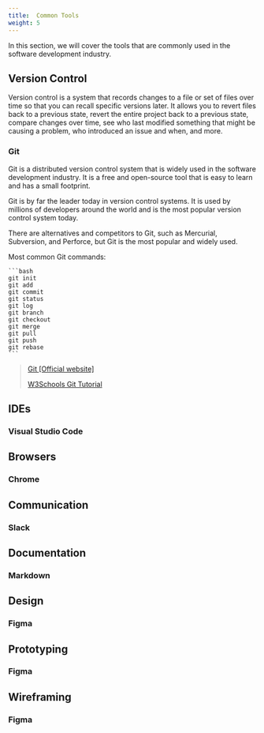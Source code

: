 ```yaml
---
title:  Common Tools
weight: 5
---
```


In this section, we will cover the tools that are commonly used in the software development industry.

## Version Control

Version control is a system that records changes to a file or set of files over time so that you can recall specific versions later. It allows you to revert files back to a previous state, revert the entire project back to a previous state, compare changes over time, see who last modified something that might be causing a problem, who introduced an issue and when, and more.

### Git

Git is a distributed version control system that is widely used in the software development industry. It is a free and open-source tool that is easy to learn and has a small footprint.

Git is by far the leader today in version control systems. It is used by millions of developers around the world and is the most popular version control system today.

There are alternatives and competitors to Git, such as Mercurial, Subversion, and Perforce, but Git is the most popular and widely used.

Most common Git commands:
    
    ```bash
    git init
    git add
    git commit
    git status
    git log
    git branch
    git checkout
    git merge
    git pull
    git push
    git rebase
    ```
> [Git [Official website]](https://git-scm.com/doc)
> 
> [W3Schools Git Tutorial](https://www.w3schools.com/git/)


## IDEs

### Visual Studio Code

## Browsers

### Chrome

## Communication

### Slack

## Documentation

### Markdown

## Design

### Figma

## Prototyping

### Figma

## Wireframing

### Figma
